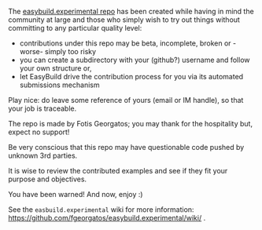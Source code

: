 The [easybuild.experimental repo](https://github.com/fgeorgatos/easybuild.experimental) has been created while having in mind the community at large and those who simply wish to try out things without committing to any particular quality level:
* contributions under this repo may be beta, incomplete, broken or -worse- simply too risky
* you can create a subdirectory with your (github?) username and follow your own structure or,
* let EasyBuild drive the contribution process for you via its automated submissions mechanism

Play nice: do leave some reference of yours (email or IM handle), so that your job is traceable.

The repo is made by Fotis Georgatos; you may thank for the hospitality but, expect no support!

Be very conscious that this repo may have questionable code pushed by unknown 3rd parties.

It is wise to review the contributed examples and see if they fit your purpose and objectives.

You have been warned! And now, enjoy :)

See the `easbuild.experimental` wiki for more information: https://github.com/fgeorgatos/easybuild.experimental/wiki/ .